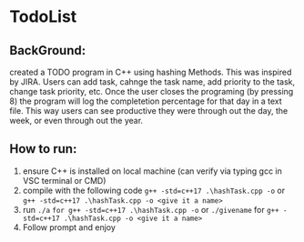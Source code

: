 # TodoList
## BackGround:
created a TODO program in C++ using hashing Methods. This was inspired by JIRA. Users can add task, cahnge the task name, add priority to the task, change task priority, etc. Once the user closes the programing (by pressing 8) the program will log the completetion percentage for that day in a text file. This way users can see productive they were through out the day, the week, or even through out the year. 

## How to run:
1. ensure C++ is installed on local machine (can verify via typing gcc in VSC terminal or CMD)
2. compile with the following code `g++ -std=c++17 .\hashTask.cpp -o` or `g++ -std=c++17 .\hashTask.cpp -o <give it a name>`
3. run `./a` `for g++ -std=c++17 .\hashTask.cpp -o` or `./givename` for `g++ -std=c++17 .\hashTask.cpp -o <give it a name>`
4. Follow prompt and enjoy